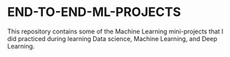 # END-TO-END-ML-PROJECTS
This repository contains some of the Machine Learning mini-projects that I did practiced during learning Data science, Machine Learning, and Deep Learning.
